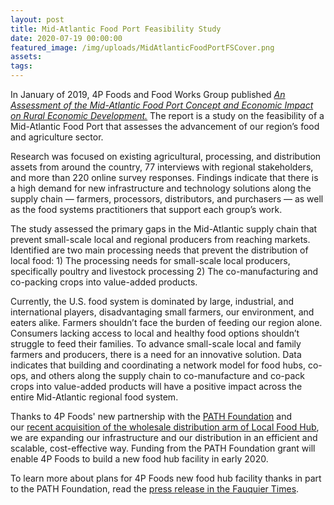 ```yaml
---
layout: post
title: Mid-Atlantic Food Port Feasibility Study
date: 2020-07-19 00:00:00
featured_image: /img/uploads/MidAtlanticFoodPortFSCover.png
assets:
tags:
---
```


<div class="editable"><p>In January of 2019, 4P Foods and Food Works Group published&nbsp;<a href="https://docsend.com/view/yq4caww"><em>An Assessment of the Mid-Atlantic Food Port Concept and Economic Impact on Rural Economic Development.</em></a>&nbsp;The report is a study on the feasibility of a Mid-Atlantic Food Port that assesses the advancement of our region&rsquo;s food and agriculture sector.</p><p>Research was focused on existing agricultural, processing, and distribution assets from around the country, 77 interviews with regional stakeholders, and more than 220 online survey responses. Findings indicate that there is a high demand for new infrastructure and technology solutions along the supply chain &mdash; farmers, processors, distributors, and purchasers &mdash; as well as the food systems practitioners that support each group&rsquo;s work.</p><p>The study assessed the primary gaps in the Mid-Atlantic supply chain that prevent small-scale local and regional producers from reaching markets. Identified are two main processing needs that prevent the distribution of local food: 1) The processing needs for small-scale local producers, specifically poultry and livestock processing 2) The co-manufacturing and co-packing crops into value-added products.</p><p>Currently, the U.S. food system is dominated by large, industrial, and international players, disadvantaging small farmers, our environment, and eaters alike. Farmers shouldn&rsquo;t face the burden of feeding our region alone. Consumers lacking access to local and healthy food options shouldn&rsquo;t struggle to feed their families. To advance small-scale local and family farmers and producers, there is a need for an innovative solution. Data indicates that building and coordinating a network model for food hubs, co-ops, and others along the supply chain to co-manufacture and co-pack crops into value-added products will have a positive impact across the entire Mid-Atlantic regional food system.</p><p>Thanks to 4P Foods' new partnership with the&nbsp;<a href="https://4pfoods.com/partnership-with-the-path-foundation/">PATH Foundation</a>&nbsp;and our&nbsp;<a href="https://4pfoods.com/partnership-with-local-food-hub/">recent acquisition of the wholesale distribution arm of Local Food Hub</a>, we are expanding our infrastructure and our distribution in an efficient and scalable, cost-effective way. Funding from the PATH Foundation grant will enable 4P Foods to build a new food hub facility in early 2020.</p><p>To learn more about plans for 4P Foods new food hub facility thanks in part to the PATH Foundation, read the&nbsp;<a href="https://www.fauquier.com/news/path-foundation-provides-million-to-create-food-hub/article_483bc1d8-c360-11e9-91ae-5fb3542e6bd0.html">press release in the Fauquier Times</a>.</p></div>